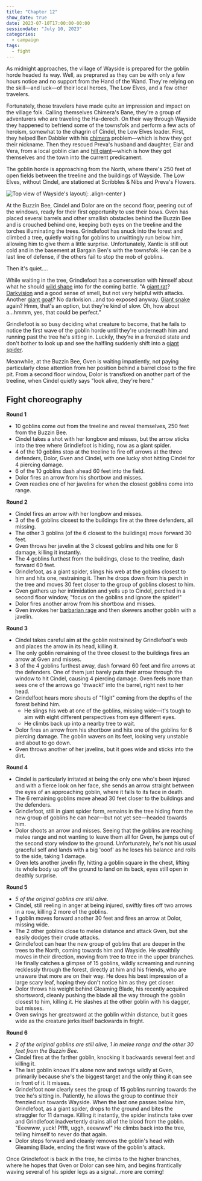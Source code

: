 ```yaml
---
title: "Chapter 12"
show_date: true
date: 2023-07-10T17:00:00-00:00
sessiondate: "July 10, 2023"
categories:
  - campaign
tags:
  - fight
---
```


As midnight approaches, the village of Wayside is prepared for the goblin horde
headed its way. Well, as preprared as they can be with only a few hours notice
and no support from the Hand of the Wand. They're relying on the skill—and luck—of
their local heroes, The Low Elves, and a few other travelers.

Fortunately, those travelers have made quite an impression and impact on the
village folk. Calling themselves Chimera's Bane, they're a group of adventurers
who are traveling the Ha-derech. On their way through Wayside they happened to
befriend some of the townsfolk and perform a few acts of heroism, somewhat to the
chagrin of Cindel, the Low Elves leader. First, they helped Ben Dabbler with his
[chimera](https://forgottenrealms.fandom.com/wiki/Chimera)
problem—which is how they got their nickname. Then they rescued Preva's husband
and daughter, Elar and Vera, from a local goblin clan and
[hill giant](https://www.dndbeyond.com/monsters/16923-hill-giant)—which
is how they got themselves and the town into the current predicament.

The goblin horde is approaching from the North, where there's 250 feet of open
fields between the treeline and the buildings of Wayside. The Low Elves, without
Cindel, are stationed at Scribbles & Nibs and Preva's Flowers.

![Top view of Wayside's layout](/dnd/assets/images/town-wayside-layout.png){: .align-center }

<!--

   /\        /\    /\        /\    /\        /\    /\        /\        /\ 
  /__\      /__\  /__\      /__\  /__\      /__\  /__\      /__\      /__\
   ||        ||    ||        ||    ||        ||    ||        ||        || 


                                                                      N
                                 (250 feet)                         W + E
                                                                      S


        __________________      _____________     ___________
        |   Buzzin Bee   |      | Scribbles |     | Preva's |
        |                |      |  & Nibs   |     | Flowers |
        __________________      _____________     ___________

================================ Ha-derech ================================

             _________________________        ______________
             |     Bargain Ben's     |        |   Stables  |
             |                       |        |  & storage |
             _________________________        ______________

                            (Village of Wayside)

-->

At the Buzzin Bee, Cindel and Dolor are on the second floor, peering out of the
windows, ready for their first opportunity to use their bows. Gven has placed
several barrels and other smallish obstacles behind the Buzzin Bee and is crouched
behind one, keeping both eyes on the treeline and the torches illuminating the trees.
Grindlefoot has snuck into the forest and climbed a tree, quietly waiting for
goblins to unwittingly run below him, allowing him to give them a little surprise.
Unfortunately, Xantic is still out cold and in the basement at Bargain Ben's with
the townsfolk. He can be a last line of defense, if the others fail to stop the
mob of goblins.

Then it's quiet....

While waiting in the tree, Grindlefoot has a conversation with himself about what
he should [wild shape](https://www.dndbeyond.com/posts/635-druid-101-wild-shape-guide)
into for the coming battle. "A [giant rat](https://www.dndbeyond.com/monsters/16891-giant-rat)?
[Darkvision](https://roleplayersrespite.com/darkvision-5e)
and a good sense of smell, but not very helpful with attacks. Another
[giant goat](https://www.dndbeyond.com/monsters/16885-giant-goat)?
No darkvision...and too exposed anyway.
[Giant snake](https://www.dndbeyond.com/monsters/16878-giant-constrictor-snake)
again? Hmm, that's an option, but they're kind of slow. Oh, how about a...hmmm, yes,
that could be perfect." 

Grindlefoot is so busy deciding what creature to become, that he fails to notice
the first wave of the goblin horde until they're underneath him and running past
the tree he's sitting in. Luckily, they're in a frenzied state and don't bother
to look up and see the halfling suddenly shift into a
[giant spider](https://www.dndbeyond.com/monsters/16895-giant-spider).

Meanwhile, at the Buzzin Bee, Gven is waiting impatiently, not paying particularly
close attention from her position behind a barrel close to the fire pit. From a
second floor window, Dolor is transfixed on another part of the treeline, when
Cindel quietly says "look alive, they're here."

## Fight choreography

**Round 1**
*   10 goblins come out from the treeline and reveal themselves, 250 feet from the Buzzin Bee.
*   Cindel takes a shot with her longbow and misses, but the arrow sticks into the
    tree where Grindlefoot is hiding, now as a giant spider.
*   4 of the 10 goblins stop at the treeline to fire off arrows at the three defenders,
    Dolor, Gven and Cindel, with one lucky shot hitting Cindel for 4 piercing damage.
*   6 of the 10 goblins dash ahead 60 feet into the field.
*   Dolor fires an arrow from his shortbow and misses.
*   Gven readies one of her javelins for when the closest goblins come into range.

**Round 2**
*   Cindel fires an arrow with her longbow and misses.
*   3 of the 6 goblins closest to the buildings fire at the three defenders, all missing.
*   The other 3 goblins (of the 6 closest to the buildings) move forward 30 feet.
*   Gven throws her javelin at the 3 closest goblins and hits one for 8 damage, killing it instantly.
*   The 4 goblins furthest from the buildings, close to the treeline, dash forward 60 feet.
*   Grindlefoot, as a giant spider, slings his web at the goblins closest to him and hits one,
    restraining it. Then he drops down from his perch in the tree and moves 30 feet closer to the
    group of goblins closest to him.
*   Gven gathers up her intimidation and yells up to Cindel, perched in a second floor window,
    "focus on the goblins and ignore the spider!"
*   Dolor fires another arrow from his shortbow and misses.
*   Gven invokes her [barbarian rage](https://www.thegamer.com/dungeons-dragons-dnd-barbarian-rage-explained-guide/)
    and then skewers another goblin with a javelin.

**Round 3**
*   Cindel takes careful aim at the goblin restrained by Grindlefoot's web and places the
    arrow in its head, killing it.
*   The only goblin remaining of the three closest to the buildings fires an arrow at Gven and misses.
*   3 of the 4 goblins furthest away, dash forward 60 feet and fire arrows at the defenders.
    One of them just barely puts their arrow through the window to hit Cindel, causing 4 piercing damage.
    Gven feels more than sees one of the arrows go 'thwack!' into the barrel, right next to her head.
*   Grindelfoot hears more shouts of "filgit" coming from the depths of the forest behind him.
    *   He slings his web at one of the goblins, missing wide—it's tough to aim with eight different
        perspectives from eye different eyes.
    *   He climbs back up into a nearby tree to wait.
*   Dolor fires an arrow from his shortbow and hits one of the goblins for 6 piercing damage. The
    goblin wavers on its feet, looking very unstable and about to go down.
*   Gven throws another of her javelins, but it goes wide and sticks into the dirt.

**Round 4**
*   Cindel is particularly irritated at being the only one who's been injured and with a fierce
    look on her face, she sends an arrow straight between the eyes of an approaching goblin,
    where it falls to its face in death.
*   The 6 remaining goblins move ahead 30 feet closer to the buildings and the defenders.
*   Grindlefoot, still in giant spider form, remains in the tree hiding from the new group of
    goblins he can hear—but not yet see—headed towards him.
*   Dolor shoots an arrow and misses. Seeing that the goblins are reaching melee range and not
    wanting to leave them all for Gven, he jumps out of the second story window to the ground.
    Unfortunately, he's not his usual graceful self and lands with a big 'ooof' as he loses his
    balance and rolls to the side, taking 1 damage.
*   Gven lets another javelin fly, hitting a goblin square in the chest, lifting its whole body
    up off the ground to land on its back, eyes still open in deathly surprise.

**Round 5**
*   _5 of the original goblins are still alive._
*   Cindel, still reeling in anger at being injured, swiftly fires off two arrows in a row,
    killing 2 more of the goblins.
*   1 goblin moves forward another 30 feet and fires an arrow at Dolor, missing wide.
*   The 2 other goblins close to melee distance and attack Gven, but she easily dodges their crude attacks.
*   Grindlefoot can hear the new group of goblins that are deeper in the trees to the North,
    coming towards him and Wayside. He stealthily moves in their direction, moving from tree to
    tree in the upper branches. He finally catches a glimpse of 15 goblins, wildly screaming and
    running recklessly through the forest, directly at him and his friends, who are unaware
    that more are on their way. He does his best impression of a large scary leaf, hoping they
    don't notice him as they get closer.
*   Dolor throws his weight behind Gleaming Blade, his recently acquired shortsword, cleanly
    pushing the blade all the way through the goblin closest to him, killing it.
    He slashes at the other goblin with his dagger, but misses.
*   Gven swings her greatsword at the goblin within distance, but it goes wide as the creature
    jerks itself backwards in fright.

**Round 6**
*   _2 of the original goblins are still alive, 1 in melee range and the other 30 feet from the Buzzin Bee._
*   Cindel fires at the farther goblin, knocking it backwards several feet and killing it.
*   The last goblin knows it's alone now and swings wildly at Gven, primarily because she's the
    biggest target and the only thing it can see in front of it. It misses.
*   Grindelfoot now clearly sees the group of 15 goblins running towards the tree he's sitting in. Patiently,
    he allows the group to continue their frenzied run towards Wayside. When the last one passes
    below him, Grindlefoot, as a giant spider, drops to the ground and bites the straggler for 11 damage.
    Killing it instantly, the spider instincts take over and Grindlefoot inadvertently drains all
    of the blood from the goblin. "Eeewww, yuck! Pffft, uggh, eeewww!" He climbs back into the tree,
    telling himself to never do that again.
*   Dolor steps forward and cleanly removes the goblin's head with Gleaming Blade, ending the first
    wave of the goblin's attack.

Once Grindlefoot is back in the tree, he climbs to the higher branches, where he hopes that Gven or Dolor
can see him, and begins frantically waving several of his spider legs as a signal...more are coming!
    
<!-- em dash: — | kebyoard shortcut = Option + Shift + Dash (-) -->
